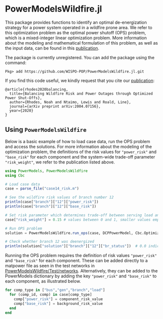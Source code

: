 # PowerModelsWildfire.jl

This package provides functions to identify an optimal de-energization strategy for a power system operated in a wildfire prone area.  We refer to this optimization problem as the optimal power shutoff (OPS) problem, which is a mixed-integer linear optimization problem. More information about the modeling and mathematical formulation of this problem, as well as the input data, can be found in this [publication](https://arxiv.org/abs/2004.07156).

The package is currently unregistered.  You can add the package using the command:
```
Pkg> add https://github.com/WISPO-POP/PowerModelsWildfire.jl.git
```
If you find this code useful, we kindly request that you cite our [publication](https://arxiv.org/abs/2004.07156):

```
@article{rhodes2020balancing,
  title={Balancing Wildfire Risk and Power Outages through Optimized Power Shut-Offs},
  author={Rhodes, Noah and Ntaimo, Lewis and Roald, Line},
  journal={arXiv preprint arXiv:2004.07156},
  year={2020}
}
```


## Using `PowerModelsWildfire`
Below is a basic example of how to load case data, run the OPS problem and access the solutions. For more information about the modeling of the optimization problem, the definitions of the risk values for `"power_risk"` and `"base_risk"` for each component and the system-wide trade-off parameter `"risk_weight"`, we refer to the publication listed above.

```Julia
using PowerModels, PowerModelsWildfire
using Cbc

# Load case data
case = parse_file("case14_risk.m")

# See the wildfire risk values of branch number 12
println(case["branch"]["12"]["power_risk"])
println(case["branch"]["12"]["base_risk"])

# Set risk parameter which determines trade-off between serving load and mitigating wildfire risk
case["risk_weight"] = 0.15 # values between 0 and 1, smaller values emphasize load delivery

# Run OPS problem
solution = PowerModelsWildfire.run_ops(case, DCPPowerModel, Cbc.Optimizer);

# Check whether branch 12 was deenergized
println(solution["solution"]["branch"]["12"]["br_status"])  # 0.0 indicates off, 1.0 indicates on
```

Running the OPS problem requires the definition of risk values `"power_risk"` and `"base_risk"` for each component. These can be added directly to a matpower file as seen in the test networks in [PowerModelsWildfire/Test/networks](https://github.com/WISPO-POP/PowerModelsWildfire.jl/tree/master/test/networks). Alternatively, they can be added to the PowerModels dictionary by adding the key `"power_risk"` and `"base_risk"` to each component, as illustrated below.

```Julia
for comp_type in ["bus","gen","branch","load"]
  for (comp_id, comp) in case[comp_type]
    comp["power_risk"] = component_risk_value
    comp["base_risk"] = background_risk_value
  end
end
```
